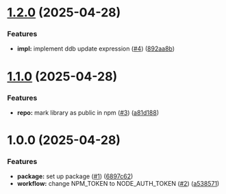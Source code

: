 # [1.2.0](https://github.com/Nan0416/ddb-utils/compare/v1.1.0...v1.2.0) (2025-04-28)


### Features

* **impl:** implement ddb update expression ([#4](https://github.com/Nan0416/ddb-utils/issues/4)) ([892aa8b](https://github.com/Nan0416/ddb-utils/commit/892aa8bf1be703aababe394cab7be736bc98521b))

# [1.1.0](https://github.com/Nan0416/ddb-utils/compare/v1.0.0...v1.1.0) (2025-04-28)


### Features

* **repo:** mark library as public in npm ([#3](https://github.com/Nan0416/ddb-utils/issues/3)) ([a81d188](https://github.com/Nan0416/ddb-utils/commit/a81d188c5437c4548f8fbad82ea05aa56000b6dc))

# 1.0.0 (2025-04-28)


### Features

* **package:** set up package ([#1](https://github.com/Nan0416/ddb-utils/issues/1)) ([6897c62](https://github.com/Nan0416/ddb-utils/commit/6897c62a6e709e69778a778d634a18fec085e1e2))
* **workflow:** change NPM_TOKEN to NODE_AUTH_TOKEN ([#2](https://github.com/Nan0416/ddb-utils/issues/2)) ([a538571](https://github.com/Nan0416/ddb-utils/commit/a538571c7fc83c6e89dc8470ac1912acd55dbe8f))
